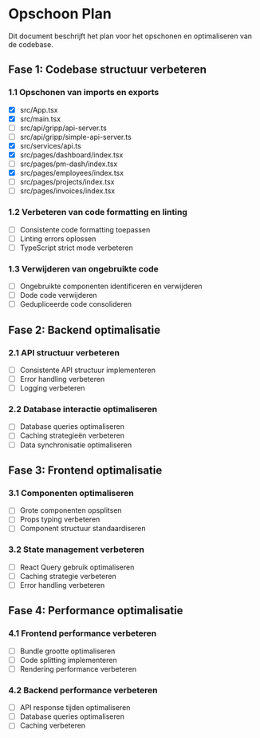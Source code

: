 # Opschoon Plan

Dit document beschrijft het plan voor het opschonen en optimaliseren van de codebase.

## Fase 1: Codebase structuur verbeteren

### 1.1 Opschonen van imports en exports
- [x] src/App.tsx
- [x] src/main.tsx
- [ ] src/api/gripp/api-server.ts
- [ ] src/api/gripp/simple-api-server.ts
- [x] src/services/api.ts
- [x] src/pages/dashboard/index.tsx
- [ ] src/pages/pm-dash/index.tsx
- [x] src/pages/employees/index.tsx
- [ ] src/pages/projects/index.tsx
- [ ] src/pages/invoices/index.tsx

### 1.2 Verbeteren van code formatting en linting
- [ ] Consistente code formatting toepassen
- [ ] Linting errors oplossen
- [ ] TypeScript strict mode verbeteren

### 1.3 Verwijderen van ongebruikte code
- [ ] Ongebruikte componenten identificeren en verwijderen
- [ ] Dode code verwijderen
- [ ] Gedupliceerde code consolideren

## Fase 2: Backend optimalisatie

### 2.1 API structuur verbeteren
- [ ] Consistente API structuur implementeren
- [ ] Error handling verbeteren
- [ ] Logging verbeteren

### 2.2 Database interactie optimaliseren
- [ ] Database queries optimaliseren
- [ ] Caching strategieën verbeteren
- [ ] Data synchronisatie optimaliseren

## Fase 3: Frontend optimalisatie

### 3.1 Componenten optimaliseren
- [ ] Grote componenten opsplitsen
- [ ] Props typing verbeteren
- [ ] Component structuur standaardiseren

### 3.2 State management verbeteren
- [ ] React Query gebruik optimaliseren
- [ ] Caching strategie verbeteren
- [ ] Error handling verbeteren

## Fase 4: Performance optimalisatie

### 4.1 Frontend performance verbeteren
- [ ] Bundle grootte optimaliseren
- [ ] Code splitting implementeren
- [ ] Rendering performance verbeteren

### 4.2 Backend performance verbeteren
- [ ] API response tijden optimaliseren
- [ ] Database queries optimaliseren
- [ ] Caching verbeteren
